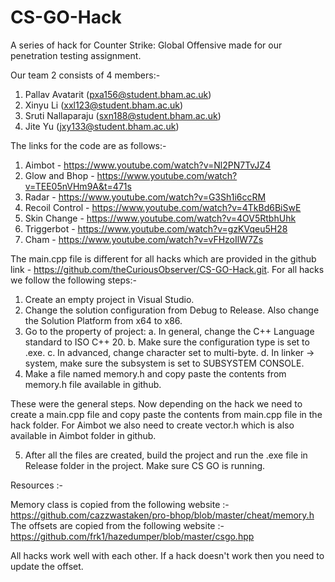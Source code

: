 # CS-GO-Hack

A series of hack for Counter Strike: Global Offensive made for our penetration testing assignment.

Our team 2 consists of 4 members:-

1. Pallav Avatarit (pxa156@student.bham.ac.uk)
2. Xinyu Li (xxl123@student.bham.ac.uk)
3. Sruti Nallaparaju (sxn188@student.bham.ac.uk)
4. Jite Yu (jxy133@student.bham.ac.uk)

The links for the code are as follows:-

1. Aimbot - https://www.youtube.com/watch?v=Nl2PN7TvJZ4
2. Glow and Bhop - https://www.youtube.com/watch?v=TEE05nVHm9A&t=471s
3. Radar - https://www.youtube.com/watch?v=G3Sh1i6ccRM
4. Recoil Control - https://www.youtube.com/watch?v=4TkBd6BiSwE
5. Skin Change - https://www.youtube.com/watch?v=4OV5RtbhUhk
6. Triggerbot - https://www.youtube.com/watch?v=gzKVqeu5H28
7. Cham - https://www.youtube.com/watch?v=vFHzoIlW7Zs

The main.cpp file is different for all hacks which are provided in the github link - https://github.com/theCuriousObserver/CS-GO-Hack.git.
For all hacks we follow the following steps:-

1. Create an empty project in Visual Studio.
2. Change the solution configuration from Debug to Release. Also change the Solution Platform from x64 to x86.
3. Go to the property of project:
   a. In general, change the C++ Language standard to ISO C++ 20.
   b. Make sure the configuration type is set to .exe.
   c. In advanced, change character set to multi-byte.
   d. In linker -> system, make sure the subsystem is set to SUBSYSTEM CONSOLE.
4. Make a file named memory.h and copy paste the contents from memory.h file available in github.

These were the general steps. Now depending on the hack we need to create a main.cpp file and copy paste the contents from main.cpp file in the hack folder.
For Aimbot we also need to create vector.h which is also available in Aimbot folder in github.

5. After all the files are created, build the project and run the .exe file in Release folder in the project. Make sure CS GO is running.

Resources :-

Memory class is copied from the following website :- https://github.com/cazzwastaken/pro-bhop/blob/master/cheat/memory.h
The offsets are copied from the following website :- https://github.com/frk1/hazedumper/blob/master/csgo.hpp

All hacks work well with each other. If a hack doesn't work then you need to update the offset.
